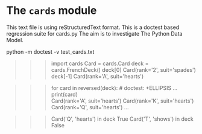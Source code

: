 The ``cards`` module
====================

This text file is using reStructuredText format.
This is a doctest based regression suite for cards.py
The aim is to investigate The Python Data Model.

python -m doctest -v test_cards.txt

>>> import cards
>>> Card = cards.Card
>>> deck = cards.FrenchDeck()
>>> deck[0]
Card(rank='2', suit='spades')
>>> deck[-1]
Card(rank='A', suit='hearts')

>>> for card in reversed(deck): # doctest: +ELLIPSIS
...     print(card)  
Card(rank='A', suit='hearts')
Card(rank='K', suit='hearts')
Card(rank='Q', suit='hearts')
...

>>> Card('Q', 'hearts') in deck
True
>>> Card('T', 'shows') in deck
False
